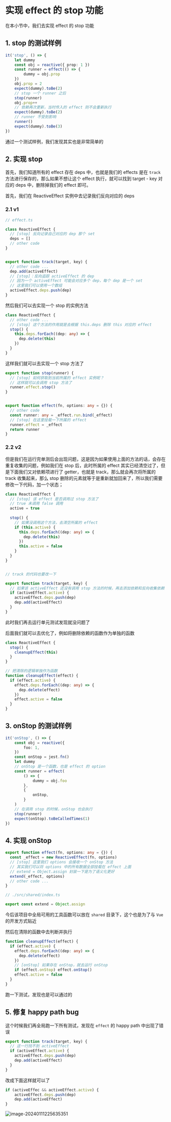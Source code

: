 # 实现 effect 的 stop 功能

在本小节中，我们去实现 effect 的 stop 功能

## 1. stop 的测试样例

```ts
it('stop', () => {
    let dummy
    const obj = reactive({ prop: 1 })
    const runner = effect(() => {
        dummy = obj.prop
    })
    obj.prop = 2
    expect(dummy).toBe(2)
    // stop 一个 runner 之后
    stop(runner)
    obj.prop++
    // 依赖再次更新，当时传入的 effect 则不会重新执行
    expect(dummy).toBe(2)
    // runner 不受到影响
    runner()
    expect(dummy).toBe(3)
})
```

通过一个测试样例，我们发现其实也是非常简单的

## 2. 实现 stop

首先，我们知道所有的 effect 存在 deps 中，也就是我们的 effects 是在 `track` 方法进行保存的，那么如果不想让这个 effect 执行，就可以找到 target - key 对应的 deps 中，删除掉我们的 effect 即可。

首先，我们在 ReactiveEffect 实例中去记录我们反向对应的 deps

### 2.1 v1

```ts
// effect.ts 

class ReactiveEffect {
  // [stop] 反向记录自己对应的 dep 那个 set
  deps = []
  // other code 
}


export function track(target, key) {
  // other code ...
  dep.add(activeEffect)
  // [stop]：反向追踪 activeEffect 的 dep
  // 因为一个 activeEffect 可能会对应多个 dep，每个 dep 是一个 set
  // 这里我们可以使用一个数组
  activeEffect.deps.push(dep)
}
```

然后我们可以去实现一个 stop 的实例方法

```ts
class ReactiveEffect {
  // other code ...
  // [stop] 这个方法的作用就是去根据 this.deps 删除 this 对应的 effect
  stop() {
    this.deps.forEach((dep: any) => {
      dep.delete(this)
    })
  }
}
```

这样我们就可以去实现一个 stop 方法了

```ts
export function stop(runner) {
  // [stop] 如何获取到当前所属的 effect 实例呢？
  // 这样就可以去调用 stop 方法了
  runner.effect.stop()
}


export function effect(fn, options: any = {}) {
  // other code 
  const runner: any = _effect.run.bind(_effect)
  // [stop] 在这里挂载一下所属的 effect
  runner.effect = _effect
  return runner
}
```

### 2.2 v2

但是我们在运行完单测后会出现问题，这是因为如果使用上面的方法的话，会存在重复收集的问题，例如我们在 stop 后，此时所属的 effect 其实已经清空过了，但是下面我们又对依赖项进行了 getter，也就是 track，那么就会再次将所属的 track 收集起来，那么 stop 删除的元素就等于是重新就加回来了，所以我们需要修改一下代码，加一个状态；

```ts
class ReactiveEffect {
  // [stop] 该 effect 是否调用过 stop 方法了
  // true 未调用 false 调用
  active = true
  
  stop() {
    // 如果没调用这个方法，去清空所属的 effect
    if (this.active) {
      this.deps.forEach((dep: any) => {
        dep.delete(this)
      })
      this.active = false
    }
  }
}


// track 的代码也要改一下

export function track(target, key) {
  // 如果该 activeEffect 还没有调用 stop 方法的时候，再去添加依赖和反向收集依赖
  if (activeEffect.active) {
    activeEffect.deps.push(dep)
    dep.add(activeEffect)
  }
}
```

此时我们再去运行单元测试发现就没问题了

后面我们就可以去优化了，例如将删除依赖的函数作为单独的函数

```ts
class ReactiveEffect {
  stop() {
    cleanupEffect(this)
  }
}

// 把清除的逻辑单独作为函数
function cleanupEffect(effect) {
  if (effect.active) {
    effect.deps.forEach((dep: any) => {
      dep.delete(effect)
    })
    effect.active = false
  }
}
```

## 3. onStop 的测试样例

```ts
it('onStop', () => {
    const obj = reactive({
        foo: 1,
    })
    const onStop = jest.fn()
    let dummy
    // onStop 是一个函数，也是 effect 的 option
    const runner = effect(
        () => {
            dummy = obj.foo
        },
        {
            onStop,
        }
    )
    // 在调用 stop 的时候，onStop 也会执行
    stop(runner)
    expect(onStop).toBeCalledTimes(1)
})
```

## 4. 实现 onStop

```ts
export function effect(fn, options: any = {}) {
  const _effect = new ReactiveEffect(fn, options)
  // [stop] 这里我们 options 会接收一个 onStop 方法
  // 其实我们可以将 options 中的所有数据全部挂载在 effect 上面
  // extend = Object.assign 封装一下是为了语义化更好
  extend(_effect, options)
  // other code ...
}
```

```ts
// ./src/shared/index.ts

export const extend = Object.assign
```

今后该项目中全局可用的工具函数可以放在 `shared` 目录下，这个也是为了与 `Vue` 的开发方式贴近

然后在清除的函数中去判断并执行

```ts
function cleanupEffect(effect) {
  if (effect.active) {
    effect.deps.forEach((dep: any) => {
      dep.delete(effect)
    })
    // [onStop] 如果存在 onStop，就去运行 onStop
    if (effect.onStop) effect.onStop()
    effect.active = false
  }
}
```

跑一下测试，发现也是可以通过的

## 5. 修复 happy path bug

这个时候我们再全局跑一下所有测试，发现在 `effect` 的 happy path 中出现了错误

```ts
export function track(target, key) {
  // 这一行找不到 activeEffect
  if (activeEffect.active) {
    activeEffect.deps.push(dep)
    dep.add(activeEffect)
  }
}
```

改成下面这样就可以了

```ts
if (activeEffec && activeEffect.active) {
    activeEffect.deps.push(dep)
    dep.add(activeEffect)
}
```



![image-20240111225635351](https://qn.huat.xyz/mac/202401112256389.png)



